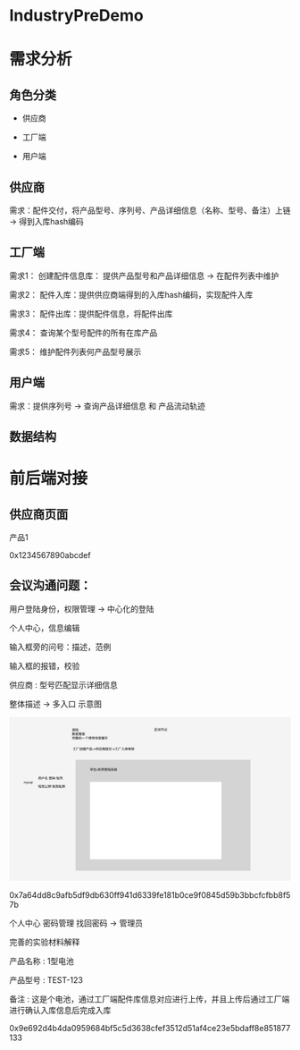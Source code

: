 # IndustryPreDemo

# 需求分析

## 角色分类

- 供应商

- 工厂端

- 用户端

## 供应商

需求：配件交付，将产品型号、序列号、产品详细信息（名称、型号、备注）上链 -> 得到入库hash编码

## 工厂端

需求1： 创建配件信息库： 提供产品型号和产品详细信息 -> 在配件列表中维护

需求2： 配件入库：提供供应商端得到的入库hash编码，实现配件入库

需求3： 配件出库：提供配件信息，将配件出库

需求4： 查询某个型号配件的所有在库产品

需求5： 维护配件列表何产品型号展示

## 用户端

需求：提供序列号 -> 查询产品详细信息 和 产品流动轨迹


## 数据结构


# 前后端对接

## 供应商页面

产品1

0x1234567890abcdef

## 会议沟通问题：

用户登陆身份，权限管理 -> 中心化的登陆

个人中心，信息编辑

输入框旁的问号：描述，范例

输入框的报错，校验

供应商 : 型号匹配显示详细信息

整体描述 -> 多入口  示意图 

![](./1.jpg)

0x7a64dd8c9afb5df9db630ff941d6339fe181b0ce9f0845d59b3bbcfcfbb8f57b


个人中心 密码管理 找回密码 -> 管理员

完善的实验材料解释


产品名称 : 1型电池

产品型号 : TEST-123

备注 : 
这是个电池，通过工厂端配件库信息对应进行上传，并且上传后通过工厂端进行确认入库信息后完成入库

0x9e692d4b4da0959684bf5c5d3638cfef3512d51af4ce23e5bdaff8e851877133
